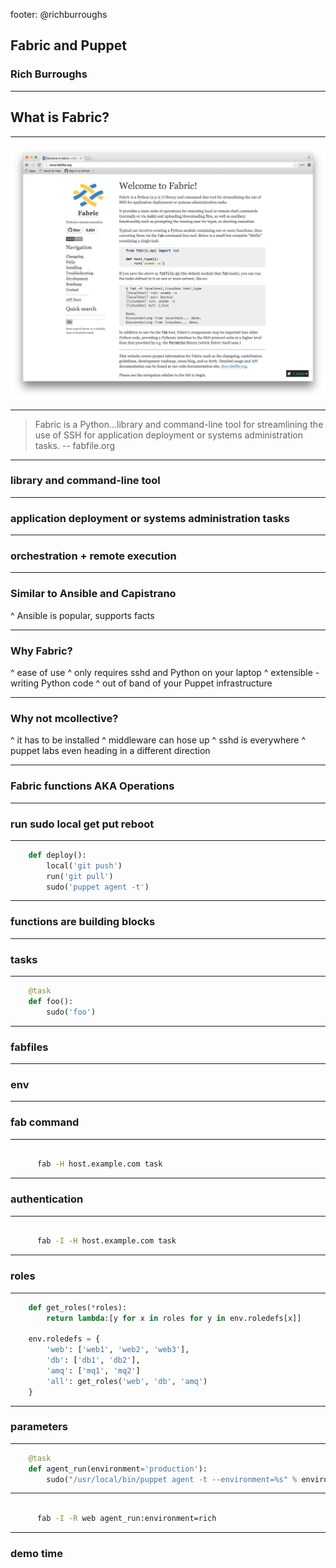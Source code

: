 footer: @richburroughs

## Fabric and Puppet

### Rich Burroughs

---

## What is Fabric?

---

![inline](images/fabfile_org.png)

---

> Fabric is a Python…library and command-line tool for streamlining the use of SSH for application deployment or systems administration tasks.
-- fabfile.org

---

### library and command-line tool

---

### application deployment or systems administration tasks

---

### orchestration + remote execution

---

### Similar to Ansible and Capistrano

^ Ansible is popular, supports facts

---

### Why Fabric?

^ ease of use
^ only requires sshd and Python on your laptop
^ extensible - writing Python code
^ out of band of your Puppet infrastructure


---

### Why not mcollective?

^ it has to be installed
^ middleware can hose up
^ sshd is everywhere
^ puppet labs even heading in a different direction

---

### Fabric functions AKA Operations

---

### run sudo local get put reboot

---

``` Python
    def deploy():
        local('git push')
        run('git pull')
        sudo('puppet agent -t')
```

---

### functions are building blocks

---

### tasks

---

``` Python
    @task
    def foo():
        sudo('foo')
```

---

### fabfiles

---

### env

---

### fab command

---

``` Bash

      fab -H host.example.com task
```

---

### authentication

---

``` Bash

      fab -I -H host.example.com task
```

---

### roles

---

``` Python
    def get_roles(*roles):
        return lambda:[y for x in roles for y in env.roledefs[x]]

    env.roledefs = {
        'web': ['web1', 'web2', 'web3'],
        'db': ['db1', 'db2'],
        'amq': ['mq1', 'mq2']
        'all': get_roles('web', 'db', 'amq')
    }
```

---

### parameters

---

``` Python
    @task
    def agent_run(environment='production'):
        sudo("/usr/local/bin/puppet agent -t --environment=%s" % environment)
```

---

``` Bash

      fab -I -R web agent_run:environment=rich
```

---

### demo time
